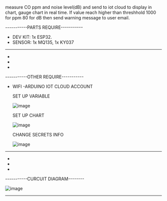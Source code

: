 measure CO ppm and noise level(dB) and send to iot cloud to display in chart, gauge chart in real time. If value reach higher than threshhold 1000 for ppm
80 for dB then send warning message to user email.
 
 -----------PARTS REQUIRE-----------
 
  - DEV KIT: 1x ESP32.
  - SENSOR: 1x MQ135, 1x KY037
  
 -----------------------------------
 
 
 -
 -
 -
 
 
 
 
 
 
 
 
 
 
 -----------OTHER REQUIRE-----------
 
  - WIFI 
  -ARDUINO IOT CLOUD ACCOUNT
    
    SET UP VARIABLE 
    
    ![image](https://user-images.githubusercontent.com/27564856/209491443-90feed54-1e1e-4d45-a9c5-a6d7093f0559.png)



    SET UP CHART
    
    ![image](https://user-images.githubusercontent.com/27564856/209491484-a2469abf-650f-4f8c-9b29-af27ab44e40c.png)



    CHANGE SECRETS INFO  
    
    ![image](https://user-images.githubusercontent.com/27564856/209492097-d50d6c79-ef1c-4793-8cd5-79a1d846aff1.png)

----------------------------------

 
 -
 -
 -
 
 
 
 
-----------CURCUIT DIAGRAM--------
 
![image](https://user-images.githubusercontent.com/27564856/209489342-41321209-a558-415c-bdbd-cecda34ae5b5.png)

----------------------------------

